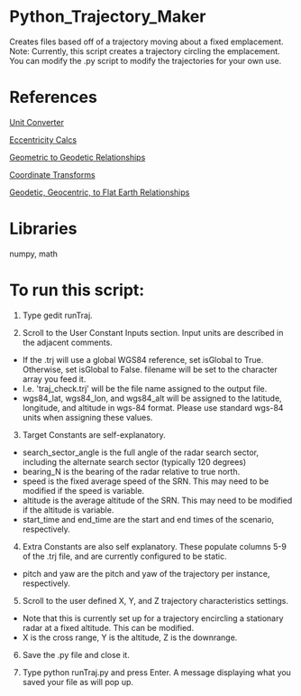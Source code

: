 # Python_Trajectory_Maker
Creates files based off of a trajectory moving about a fixed emplacement.
Note: Currently, this script creates a trajectory circling the emplacement. You can modify the .py script to modify the trajectories for your own use. 

# References
[Unit Converter](https://www.unitconverters.net/angle/degree-to-mil.html)

[Eccentricity Calcs](https://www.johndcook.com/blog/2022/10/14/eccentricity-flatness-aspect/)

[Geometric to Geodetic Relationships](https://www.oc.nps.edu/oc2902w/coord/coordcvt.pdf)

[Coordinate Transforms](https://x-lumin.com/wp-content/uploads/2020/09/Coordinate_Transforms.pdf)

[Geodetic, Geocentric, to Flat Earth Relationships](http://walter.bislins.ch/bloge/index.asp?page=Globe+and+Flat+Earth+Transformations+and+Mappings)

# Libraries
numpy, math

# To run this script: 

1. Type gedit runTraj. 

2. Scroll to the User Constant Inputs section. Input units are described in the adjacent comments. 
  * If the .trj will use a global WGS84 reference, set isGlobal to True. Otherwise, set isGlobal to False. 
filename will be set to the character array you feed it.  
  * I.e. 'traj_check.trj' will be the file name assigned to the output file. 
  * wgs84_lat, wgs84_lon, and wgs84_alt will be assigned to the latitude, longitude, and altitude in wgs-84 format. Please use standard wgs-84 units when assigning these values. 

3. Target Constants are self-explanatory. 
  * search_sector_angle is the full angle of the radar search sector, including the alternate search sector (typically 120 degrees) 
  * bearing_N is the bearing of the radar relative to true north. 
  * speed is the fixed average speed of the SRN. This may need to be modified if the speed is variable. 
  * altitude is the average altitude of the SRN. This may need to be modified if the altitude is variable. 
  * start_time and end_time are the start and end times of the scenario, respectively. 

4. Extra Constants are also self explanatory. These populate columns 5-9 of the .trj file, and are currently configured to be static. 
  * pitch and yaw are the pitch and yaw of the trajectory per instance, respectively. 

5. Scroll to the user defined X, Y, and Z trajectory characteristics settings. 
  * Note that this is currently set up for a trajectory encircling a stationary radar at a fixed altitude. This can be modified. 
  * X is the cross range, Y is the altitude, Z is the downrange. 

6. Save the .py file and close it. 

7. Type python runTraj.py and press Enter. A message displaying what you saved your file as will pop up. 
